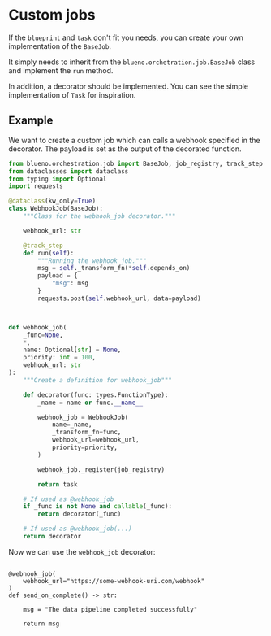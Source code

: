 # Custom jobs

If the `blueprint` and `task` don't fit you needs, you can create your own implementation of the `BaseJob`.

It simply needs to inherit from the `blueno.orchetration.job.BaseJob` class and implement the `run` method.

In addition, a decorator should be implemented. You can see the simple implementation of `Task` for inspiration.

## Example

We want to create a custom job which can calls a webhook specified in the decorator.
The payload is set as the output of the decorated function.

```python
from blueno.orchestration.job import BaseJob, job_registry, track_step
from dataclasses import dataclass
from typing import Optional
import requests

@dataclass(kw_only=True)
class WebhookJob(BaseJob):
    """Class for the webhook_job decorator."""

    webhook_url: str

    @track_step
    def run(self):
        """Running the webhook job."""
        msg = self._transform_fn(*self.depends_on)
        payload = {
            "msg": msg
        }
        requests.post(self.webhook_url, data=payload)



def webhook_job(
    _func=None,
    *,
    name: Optional[str] = None,
    priority: int = 100,
    webhook_url: str
):
    """Create a definition for webhook_job"""

    def decorator(func: types.FunctionType):
        _name = name or func.__name__

        webhook_job = WebhookJob(
            name=_name,
            _transform_fn=func,
            webhook_url=webhook_url,
            priority=priority,
        )

        webhook_job._register(job_registry)

        return task

    # If used as @webhook_job
    if _func is not None and callable(_func):
        return decorator(_func)

    # If used as @webhook_job(...)
    return decorator

```

Now we can use the `webhook_job` decorator:

```{.python continuation}

@webhook_job(
    webhook_url="https://some-webhook-uri.com/webhook"
)
def send_on_complete() -> str:

    msg = "The data pipeline completed successfully"

    return msg

```